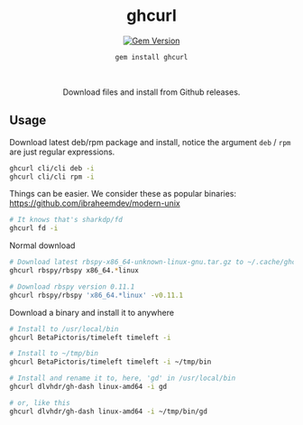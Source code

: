 <div align="center">

# ghcurl

[![Gem Version](https://badge.fury.io/rb/ghcurl.svg)](https://rubygems.org/gems/ghcurl) 

```bash
gem install ghcurl
```

<br>

Download files and install from Github releases.

</div>

## Usage

Download latest deb/rpm package and install, notice the argument `deb` / `rpm` are just regular expressions.
```bash
ghcurl cli/cli deb -i
ghcurl cli/cli rpm -i
```

Things can be easier. We consider these as popular binaries:  https://github.com/ibraheemdev/modern-unix
```bash
# It knows that's sharkdp/fd
ghcurl fd -i
```

Normal download
```bash
# Download latest rbspy-x86_64-unknown-linux-gnu.tar.gz to ~/.cache/ghcurl
ghcurl rbspy/rbspy x86_64.*linux

# Download rbspy version 0.11.1 
ghcurl rbspy/rbspy 'x86_64.*linux' -v0.11.1
```

Download a binary and install it to anywhere
```bash
# Install to /usr/local/bin
ghcurl BetaPictoris/timeleft timeleft -i 

# Install to ~/tmp/bin
ghcurl BetaPictoris/timeleft timeleft -i ~/tmp/bin

# Install and rename it to, here, 'gd' in /usr/local/bin
ghcurl dlvhdr/gh-dash linux-amd64 -i gd

# or, like this
ghcurl dlvhdr/gh-dash linux-amd64 -i ~/tmp/bin/gd
```

<br>
